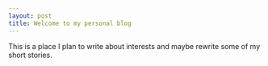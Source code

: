 ```yaml
---
layout: post
title: Welcome to my personal blog
---
```

 This is a place I plan to write about interests and maybe rewrite some of my short stories.
